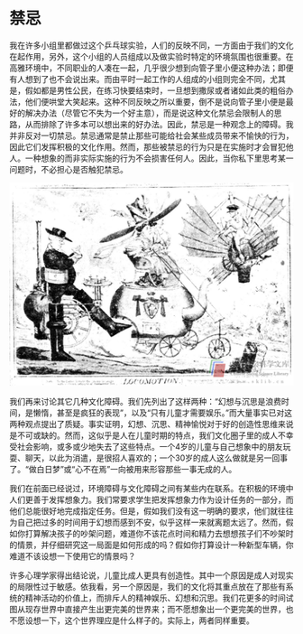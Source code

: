 # 禁忌

我在许多小组里都做过这个乒乓球实验，人们的反映不同，一方面由于我们的文化在起作用，另外，这个小组的人员组成以及做实验时特定的环境氛围也很重要。在高雅环境中，不同职业的人凑在一起，几乎很少想到向管子里小便这种办法；即便有人想到了也不会说出来。而由平时一起工作的人组成的小组则完全不同，尤其是，假如都是男性公民，在练习快要结束时，一旦想到撒尿或者诸如此类的粗俗办法，他们便哄堂大笑起来。这种不同反映之所以重要，倒不是说向管子里小便是最好的解决办法（尽管它不失为一个好主意），而是说这种文化禁忌会限制人的思路，从而排除了许多本可以想出来的好办法。因此，禁忌是一种观念上的障碍。我并非反对一切禁忌。禁忌通常是禁止那些可能给社会某些成员带来不愉快的行为，因此它们发挥积极的文化作用。然而，那些被禁忌的行为只是在实施时才会冒犯他人。一种想象的而非实际实施的行为不会损害任何人。因此，当你私下里思考某一问题时，不必担心是否触犯禁忌。

![](c4-2.jpg)

我们再来讨论其它几种文化障碍。我们先列出了这样两种：“幻想与沉思是浪费时间，是懒惰，甚至是疯狂的表现”，以及“只有儿童才需要娱乐。”而大量事实已对这两种观点提出了质疑。事实证明，幻想、沉思、精神愉悦对于好的创造性思维来说是不可或缺的。然而，这似乎是人在儿童时期的特点，我们文化圈子里的成人不幸受社会影响，或多或少地失去了这些特点。一个4岁的儿童与自己想象中的朋友玩耍、聊天，以此为消遣，是很招人喜欢的；一个30岁的成人这么做就是另一回事了。“做白日梦”或“心不在焉”一向被用来形容那些一事无成的人。

我们在前面已经说过，环境障碍与文化障碍之间有某些内在联系。在积极的环境中人们更善于发挥想象力。我们常要求学生把发挥想象力作为设计任务的一部分，而他们总能很好地完成指定任务。但是，假如我们没有这一明确的要求，他们就往往为自己把过多的时间用于幻想而感到不安，似乎这样一来就离题太远了。然而，假如你打算解决孩子的吵架问题，难道你不该花点时间和精力去想想孩子们不吵架时的情景，并仔细研究这一局面是如何形成的吗？假如你打算设计一种新型车辆，你难道不该设想一下使用它的情景吗？

许多心理学家得出结论说，儿童比成人更具有创造性。其中一个原因是成人对现实的局限性过于敏感。依我看，另一个原因是，我们的文化将其重点放在了那些有系统的精神活动的价值上，而排斥人的精神娱乐、幻想和沉思。我们花更多的时间试图从现存世界中直接产生出更完美的世界来；而不愿想象出一个更完美的世界，也不愿设想一下，这个世界理应是什么样子的。实际上，两者同样重要。

